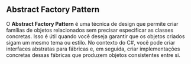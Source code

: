 ## Abstract Factory Pattern

O **Abstract Factory Pattern** é uma técnica de design que permite criar famílias de objetos relacionados sem precisar especificar as classes concretas. Isso é útil quando você deseja garantir que os objetos criados sigam um mesmo tema ou estilo. No contexto do C#, você pode criar interfaces abstratas para fábricas e, em seguida, criar implementações concretas dessas fábricas que produzem objetos consistentes entre si.
